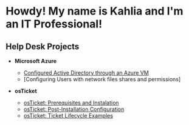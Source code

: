 <h1>Howdy! My name is Kahlia and I'm an <b>IT Professional!</B> </H1>

<h2>Help Desk Projects</h2>

- <b>Microsoft Azure</b>
  - [Configured Active Directory through an Azure VM](https://github.com/kjonet/AD-Deployment.git)
  - [Configuring Users with network files shares and permissions] 

- <b>osTicket</b>
  - [osTicket: Prerequisites and Instalation](https://github.com/kjonet/osTicketsPrerequisite.git)
  - [osTicket: Post-Installation Configuration](https://github.com/kjonet/osTicket-PostConfiguration-.git)
  - [osTicket: Ticket Lifecycle Examples](https://github.com/kjonet/osTicket-LifeCycle.git)


